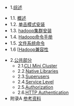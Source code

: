 * 1.[综述](01.0.md)
 - 1.1. [概述](01.1.md)
 - 1.2. [单击模式安装](01.2.md)
 - 1.3. [hadoop集群安装](01.3.md)
 - 1.4. [Hadoop命令手册](01.4.md)
 - 1.5. [文件系统命令](01.5.md)
 - 1.6 [[Hadoop兼容性](01.6.md)
* 2.[公共部分](02.0.md)
	- 2.1.[CLI Mini Cluster](02.1.md)
	- 2.2.[Native Libraries](02.2.md)
	- 2.3.[Superusers](02.3.md)
	- 2.4.[Service Level](02.4.md)
	- 2.5.[Authorization](02.5.md)
	- 2.6.[HTTP Authentication](02.6.md)
* 附录A [参考资料](ref.md)